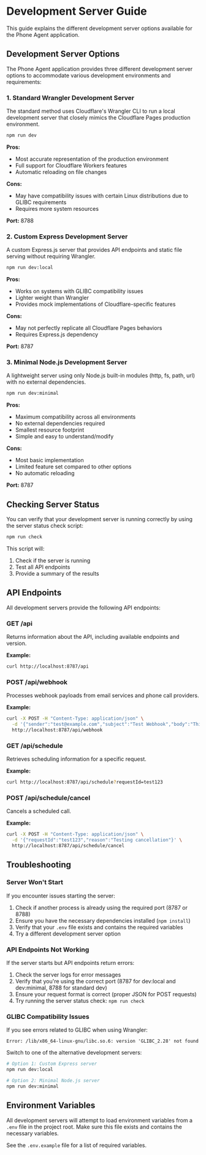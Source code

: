 # Development Server Guide

This guide explains the different development server options available for the Phone Agent application.

## Development Server Options

The Phone Agent application provides three different development server options to accommodate various development environments and requirements:

### 1. Standard Wrangler Development Server

The standard method uses Cloudflare's Wrangler CLI to run a local development server that closely mimics the Cloudflare Pages production environment.

```bash
npm run dev
```

**Pros:**
- Most accurate representation of the production environment
- Full support for Cloudflare Workers features
- Automatic reloading on file changes

**Cons:**
- May have compatibility issues with certain Linux distributions due to GLIBC requirements
- Requires more system resources

**Port:** 8788

### 2. Custom Express Development Server

A custom Express.js server that provides API endpoints and static file serving without requiring Wrangler.

```bash
npm run dev:local
```

**Pros:**
- Works on systems with GLIBC compatibility issues
- Lighter weight than Wrangler
- Provides mock implementations of Cloudflare-specific features

**Cons:**
- May not perfectly replicate all Cloudflare Pages behaviors
- Requires Express.js dependency

**Port:** 8787

### 3. Minimal Node.js Development Server

A lightweight server using only Node.js built-in modules (http, fs, path, url) with no external dependencies.

```bash
npm run dev:minimal
```

**Pros:**
- Maximum compatibility across all environments
- No external dependencies required
- Smallest resource footprint
- Simple and easy to understand/modify

**Cons:**
- Most basic implementation
- Limited feature set compared to other options
- No automatic reloading

**Port:** 8787

## Checking Server Status

You can verify that your development server is running correctly by using the server status check script:

```bash
npm run check
```

This script will:
1. Check if the server is running
2. Test all API endpoints
3. Provide a summary of the results

## API Endpoints

All development servers provide the following API endpoints:

### GET /api

Returns information about the API, including available endpoints and version.

**Example:**
```bash
curl http://localhost:8787/api
```

### POST /api/webhook

Processes webhook payloads from email services and phone call providers.

**Example:**
```bash
curl -X POST -H "Content-Type: application/json" \
  -d '{"sender":"test@example.com","subject":"Test Webhook","body":"This is a test"}' \
  http://localhost:8787/api/webhook
```

### GET /api/schedule

Retrieves scheduling information for a specific request.

**Example:**
```bash
curl http://localhost:8787/api/schedule?requestId=test123
```

### POST /api/schedule/cancel

Cancels a scheduled call.

**Example:**
```bash
curl -X POST -H "Content-Type: application/json" \
  -d '{"requestId":"test123","reason":"Testing cancellation"}' \
  http://localhost:8787/api/schedule/cancel
```

## Troubleshooting

### Server Won't Start

If you encounter issues starting the server:

1. Check if another process is already using the required port (8787 or 8788)
2. Ensure you have the necessary dependencies installed (`npm install`)
3. Verify that your `.env` file exists and contains the required variables
4. Try a different development server option

### API Endpoints Not Working

If the server starts but API endpoints return errors:

1. Check the server logs for error messages
2. Verify that you're using the correct port (8787 for dev:local and dev:minimal, 8788 for standard dev)
3. Ensure your request format is correct (proper JSON for POST requests)
4. Try running the server status check: `npm run check`

### GLIBC Compatibility Issues

If you see errors related to GLIBC when using Wrangler:

```
Error: /lib/x86_64-linux-gnu/libc.so.6: version 'GLIBC_2.28' not found
```

Switch to one of the alternative development servers:

```bash
# Option 1: Custom Express server
npm run dev:local

# Option 2: Minimal Node.js server
npm run dev:minimal
```

## Environment Variables

All development servers will attempt to load environment variables from a `.env` file in the project root. Make sure this file exists and contains the necessary variables.

See the `.env.example` file for a list of required variables.